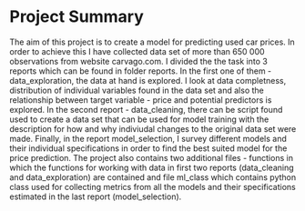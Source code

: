 # Project Summary

The aim of this project is to create a model for predicting used car prices. In order to achieve this I have collected data set of more than 650 000 observations from website carvago.com. I divided the the task into 3 reports which can be found in folder reports. In the first one of them - data_exploration, the data at hand is explored. I look at data completness, distribution of individual variables found in the data set and also the relationship between target variable - price and potential predictors is explored. In the second report - data_cleaning, there can be  script found used to create a data set that can be used for model training with the description for how and why indiviudal changes to the original data set were made. Finally, in the report model_selection, I survey different models and their individual specifications in order to find the best suited model for the price prediction. The project also contains two additional files - functions in which the functions for working with data in first two reports (data_cleaning and data_exploration) are contained and file ml_class which contains python class used for collecting metrics from all the models and their specifications estimated in the last report (model_selection).
